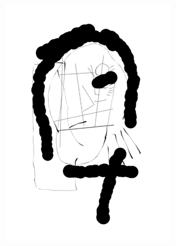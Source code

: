 <div align="center">
  <a href="https://nanotheatre.github.io/">
    <img width="450" src="Brainy-autobio.png">
  </a>
</div>
